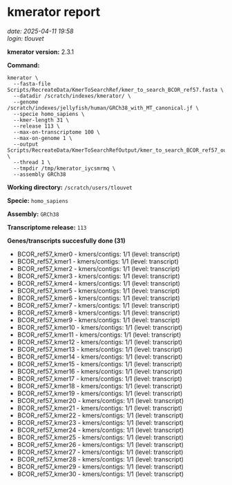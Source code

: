 # kmerator report
*date: 2025-04-11 19:58*  
*login: tlouvet*

**kmerator version:** 2.3.1

**Command:**

```
kmerator \
  --fasta-file Scripts/RecreateData/KmerToSearchRef/kmer_to_search_BCOR_ref57.fasta \
  --datadir /scratch/indexes/kmerator/ \
  --genome /scratch/indexes/jellyfish/human/GRCh38_with_MT_canonical.jf \
  --specie homo_sapiens \
  --kmer-length 31 \
  --release 113 \
  --max-on-transcriptome 100 \
  --max-on-genome 1 \
  --output Scripts/RecreateData/KmerToSearchRefOutput/kmer_to_search_BCOR_ref57_output \
  --thread 1 \
  --tmpdir /tmp/kmerator_iycsmrmq \
  --assembly GRCh38
```

**Working directory:** `/scratch/users/tlouvet`

**Specie:** `homo_sapiens`

**Assembly:** `GRCh38`

**Transcriptome release:** `113`

**Genes/transcripts succesfully done (31)**

- BCOR_ref57_kmer0 - kmers/contigs: 1/1 (level: transcript)
- BCOR_ref57_kmer1 - kmers/contigs: 1/1 (level: transcript)
- BCOR_ref57_kmer2 - kmers/contigs: 1/1 (level: transcript)
- BCOR_ref57_kmer3 - kmers/contigs: 1/1 (level: transcript)
- BCOR_ref57_kmer4 - kmers/contigs: 1/1 (level: transcript)
- BCOR_ref57_kmer5 - kmers/contigs: 1/1 (level: transcript)
- BCOR_ref57_kmer6 - kmers/contigs: 1/1 (level: transcript)
- BCOR_ref57_kmer7 - kmers/contigs: 1/1 (level: transcript)
- BCOR_ref57_kmer8 - kmers/contigs: 1/1 (level: transcript)
- BCOR_ref57_kmer9 - kmers/contigs: 1/1 (level: transcript)
- BCOR_ref57_kmer10 - kmers/contigs: 1/1 (level: transcript)
- BCOR_ref57_kmer11 - kmers/contigs: 1/1 (level: transcript)
- BCOR_ref57_kmer12 - kmers/contigs: 1/1 (level: transcript)
- BCOR_ref57_kmer13 - kmers/contigs: 1/1 (level: transcript)
- BCOR_ref57_kmer14 - kmers/contigs: 1/1 (level: transcript)
- BCOR_ref57_kmer15 - kmers/contigs: 1/1 (level: transcript)
- BCOR_ref57_kmer16 - kmers/contigs: 1/1 (level: transcript)
- BCOR_ref57_kmer17 - kmers/contigs: 1/1 (level: transcript)
- BCOR_ref57_kmer18 - kmers/contigs: 1/1 (level: transcript)
- BCOR_ref57_kmer19 - kmers/contigs: 1/1 (level: transcript)
- BCOR_ref57_kmer20 - kmers/contigs: 1/1 (level: transcript)
- BCOR_ref57_kmer21 - kmers/contigs: 1/1 (level: transcript)
- BCOR_ref57_kmer22 - kmers/contigs: 1/1 (level: transcript)
- BCOR_ref57_kmer23 - kmers/contigs: 1/1 (level: transcript)
- BCOR_ref57_kmer24 - kmers/contigs: 1/1 (level: transcript)
- BCOR_ref57_kmer25 - kmers/contigs: 1/1 (level: transcript)
- BCOR_ref57_kmer26 - kmers/contigs: 1/1 (level: transcript)
- BCOR_ref57_kmer27 - kmers/contigs: 1/1 (level: transcript)
- BCOR_ref57_kmer28 - kmers/contigs: 1/1 (level: transcript)
- BCOR_ref57_kmer29 - kmers/contigs: 1/1 (level: transcript)
- BCOR_ref57_kmer30 - kmers/contigs: 1/1 (level: transcript)
